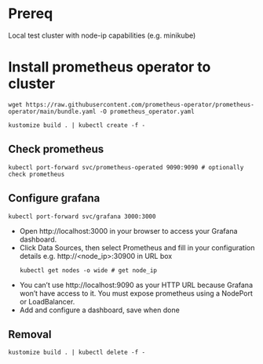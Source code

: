 # Prereq
Local test cluster with node-ip capabilities (e.g. minikube)

# Install prometheus operator to cluster
```
wget https://raw.githubusercontent.com/prometheus-operator/prometheus-operator/main/bundle.yaml -O prometheus_operator.yaml

kustomize build . | kubectl create -f -
```

## Check prometheus
```
kubectl port-forward svc/prometheus-operated 9090:9090 # optionally check prometheus
```

## Configure grafana
```
kubectl port-forward svc/grafana 3000:3000
```

* Open http://localhost:3000 in your browser to access your Grafana dashboard. 
* Click Data Sources, then select Prometheus and fill in your configuration details e.g. http://<node_ip>:30900 in URL box
    ```
    kubectl get nodes -o wide # get node_ip
    ```
* You can’t use http://localhost:9090 as your HTTP URL because Grafana won’t have access to it. You must expose prometheus using a NodePort or LoadBalancer.
* Add and configure a dashboard, save when done


## Removal
```
kustomize build . | kubectl delete -f -
```
